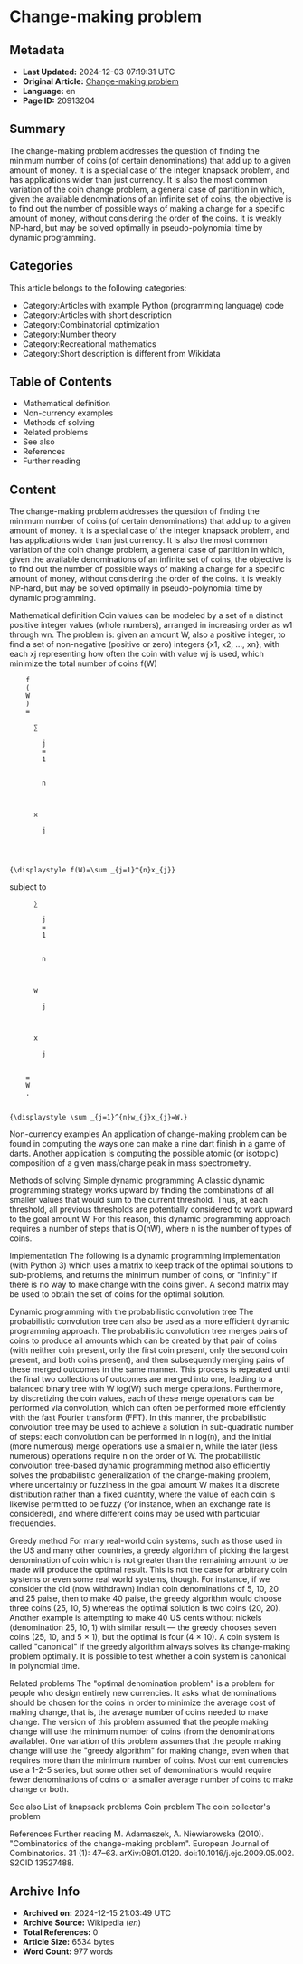# Change-making problem

## Metadata
- **Last Updated:** 2024-12-03 07:19:31 UTC
- **Original Article:** [Change-making problem](https://en.wikipedia.org/wiki/Change-making_problem)
- **Language:** en
- **Page ID:** 20913204

## Summary
The change-making problem addresses the question of finding the minimum number of coins (of certain denominations) that add up to a given amount of money. It is a special case of the integer knapsack problem, and has applications wider than just currency.
It is also the most common variation of the coin change problem, a general case of partition in which, given the available denominations of an infinite set of coins, the objective is to find out the number of possible ways of making a change for a specific amount of money, without considering the order of the coins.
It is weakly NP-hard, but may be solved optimally in pseudo-polynomial time by dynamic programming.

## Categories
This article belongs to the following categories:

- Category:Articles with example Python (programming language) code
- Category:Articles with short description
- Category:Combinatorial optimization
- Category:Number theory
- Category:Recreational mathematics
- Category:Short description is different from Wikidata

## Table of Contents

- Mathematical definition
- Non-currency examples
- Methods of solving
- Related problems
- See also
- References
- Further reading

## Content

The change-making problem addresses the question of finding the minimum number of coins (of certain denominations) that add up to a given amount of money. It is a special case of the integer knapsack problem, and has applications wider than just currency.
It is also the most common variation of the coin change problem, a general case of partition in which, given the available denominations of an infinite set of coins, the objective is to find out the number of possible ways of making a change for a specific amount of money, without considering the order of the coins.
It is weakly NP-hard, but may be solved optimally in pseudo-polynomial time by dynamic programming.

Mathematical definition
Coin values can be modeled by a set of n distinct positive integer values (whole numbers), arranged in increasing order as w1 through wn. The problem is: given an amount W, also a positive integer, to find a set of non-negative (positive or zero) integers {x1, x2, ..., xn}, with each xj representing how often the coin with value wj is used, which minimize the total number of coins f(W)

  
    
      
        f
        (
        W
        )
        =
        
          ∑
          
            j
            =
            1
          
          
            n
          
        
        
          x
          
            j
          
        
      
    
    {\displaystyle f(W)=\sum _{j=1}^{n}x_{j}}
  

subject to

  
    
      
        
          ∑
          
            j
            =
            1
          
          
            n
          
        
        
          w
          
            j
          
        
        
          x
          
            j
          
        
        =
        W
        .
      
    
    {\displaystyle \sum _{j=1}^{n}w_{j}x_{j}=W.}

Non-currency examples
An application of change-making problem can be found in computing the ways one can make a nine dart finish in a game of darts.
Another application is computing the possible atomic (or isotopic) composition of a given mass/charge peak in mass spectrometry.

Methods of solving
Simple dynamic programming
A classic dynamic programming strategy works upward by finding the combinations of all smaller values that would sum to the current threshold. Thus, at each threshold, all previous thresholds are potentially considered to work upward to the goal amount W. For this reason, this dynamic programming approach requires a number of steps that is O(nW), where n is the number of types of coins.

Implementation
The following is a dynamic programming implementation (with Python 3) which uses a matrix to keep track of the optimal solutions to sub-problems, and returns the minimum number of coins, or "Infinity" if there is no way to make change with the coins given. A second matrix may be used to obtain the set of coins for the optimal solution.

Dynamic programming with the probabilistic convolution tree
The probabilistic convolution tree can also be used as a more efficient dynamic programming approach. The probabilistic convolution tree merges pairs of coins to produce all amounts which can be created by that pair of coins (with neither coin present, only the first coin present, only the second coin present, and both coins present), and then subsequently merging pairs of these merged outcomes in the same manner. This process is repeated until the final two collections of outcomes are merged into one, leading to a balanced binary tree with W log(W) such merge operations. Furthermore, by discretizing the coin values, each of these merge operations can be performed via convolution, which can often be performed more efficiently with the fast Fourier transform (FFT). In this manner, the probabilistic convolution tree may be used to achieve a solution in sub-quadratic number of steps: each convolution can be performed in n log(n), and the initial (more numerous) merge operations use a smaller n, while the later (less numerous) operations require n on the order of W.
The probabilistic convolution tree-based dynamic programming method also efficiently solves the probabilistic generalization of the change-making problem, where uncertainty or fuzziness in the goal amount W makes it a discrete distribution rather than a fixed quantity, where the value of each coin is likewise permitted to be fuzzy (for instance, when an exchange rate is considered), and where different coins may be used with particular frequencies.

Greedy method
For many real-world coin systems, such as those used in the US and many other countries, a greedy algorithm of picking the largest denomination of coin which is not greater than the remaining amount to be made will produce the optimal result. This is not the case for arbitrary coin systems or even some real world systems, though. For instance, if we consider the old (now withdrawn) Indian coin denominations of 5, 10, 20 and 25 paise, then to make 40 paise, the greedy algorithm would choose three coins (25, 10, 5) whereas the optimal solution is two coins (20, 20). Another example is attempting to make 40 US cents without nickels (denomination 25, 10, 1) with similar result — the greedy chooses seven coins (25, 10, and 5 × 1), but the optimal is four (4 × 10). A coin system is called "canonical" if the greedy algorithm always solves its change-making problem optimally. It is possible to test whether a coin system is canonical in polynomial time.

Related problems
The "optimal denomination problem" is a problem for people who design entirely new currencies. It asks what denominations should be chosen for the coins in order to minimize the average cost of making change, that is, the average number of coins needed to make change. The version of this problem assumed that the people making change will use the minimum number of coins (from the denominations available). One variation of this problem assumes that the people making change will use the "greedy algorithm" for making change, even when that requires more than the minimum number of coins. Most current currencies use a 1-2-5 series, but some other set of denominations would require fewer denominations of coins or a smaller average number of coins to make change or both.

See also
List of knapsack problems
Coin problem
The coin collector's problem

References
Further reading
M. Adamaszek, A. Niewiarowska (2010). "Combinatorics of the change-making problem". European Journal of Combinatorics. 31 (1): 47–63. arXiv:0801.0120. doi:10.1016/j.ejc.2009.05.002. S2CID 13527488.

## Archive Info
- **Archived on:** 2024-12-15 21:03:49 UTC
- **Archive Source:** Wikipedia (_en_)
- **Total References:** 0
- **Article Size:** 6534 bytes
- **Word Count:** 977 words
